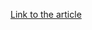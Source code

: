 [Link to the article](https://www.proofpoint.com/us/blog/threat-insight/good-bad-and-web-bug-ta416-increases-operational-tempo-against-european)
